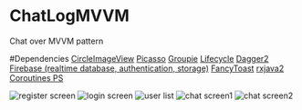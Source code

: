 # ChatLogMVVM
  
Chat over MVVM pattern

#Dependencies 
[CircleImageView](https://github.com/hdodenhof/CircleImageView)
[Picasso](https://square.github.io/picasso/)
[Groupie](https://github.com/lisawray/groupie)
[Lifecycle](https://developer.android.com/jetpack/androidx/releases/lifecycle)
[Dagger2](https://dagger.dev/)
[Firebase (realtime database, authentication, storage)](https://firebase.google.com/)
[FancyToast](https://github.com/Shashank02051997/FancyToast-Android)
[rxjava2](https://github.com/ReactiveX/RxJava)
[Coroutines PS](https://github.com/Kotlin/kotlinx.coroutines/tree/master/integration/kotlinx-coroutines-play-services)

![register screen](https://github.com/Logsod/ChatLogMVI/blob/master/images/Screenshot_1627828044.png)
![login screen](https://github.com/Logsod/ChatLogMVI/blob/master/images/Screenshot_1627828048.png)
![user list](https://github.com/Logsod/ChatLogMVI/blob/master/images/Screenshot_1627828082.png)
![chat screen1](https://github.com/Logsod/ChatLogMVI/blob/master/images/Screenshot_1627828098.png)
![chat screen2](https://github.com/Logsod/ChatLogMVI/blob/master/images/Screenshot_1627828127.png)
